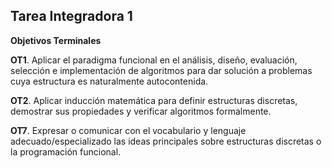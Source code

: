 ## Tarea Integradora 1
**Objetivos Terminales**

**OT1**. Aplicar el paradigma funcional en el análisis, diseño, evaluación, selección e implementación de algoritmos para dar solución a problemas cuya estructura es naturalmente autocontenida.

**OT2**. Aplicar inducción matemática para definir estructuras discretas, demostrar sus propiedades y verificar algoritmos formalmente.

**OT7**. Expresar o comunicar con el vocabulario y lenguaje adecuado/especializado las ideas principales sobre estructuras discretas o la programación funcional.

